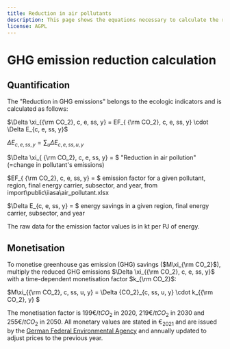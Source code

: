 ```yaml
---
title: Reduction in air pollutants
description: This page shows the equations necessary to calculate the reduction in GHG emissions.
license: AGPL
---
```


<!--
© 2023 - 2024 Fraunhofer-Gesellschaft e.V., München

SPDX-License-Identifier: AGPL-3.0-or-later
-->

GHG emission reduction calculation
=

Quantification
-

The "Reduction in GHG emissions" belongs to the ecologic indicators and is calculated as follows:

$\Delta \xi_{{\rm CO_2}, c, e, ss, y} = EF_{ {\rm CO_2}, c, e, ss, y} \cdot \Delta E_{c, e, ss, y}$

$\Delta E_{c, e, ss, y} = \sum_u \Delta E_{c, e, ss, u, y}$

$\Delta \xi_{ {\rm CO_2}, c, e, ss, y} = $ "Reduction in air pollution" (=change in pollutant's emissions) 

$EF_{ {\rm CO_2}, c, e, ss, y} = $ emission factor for a given pollutant, region, final energy carrier, subsector, and year, from import\public\iiasa\air_pollutant.xlsx

$\Delta E_{c, e, ss, y} = $ energy savings in a given region, final energy carrier, subsector, and year

The raw data for the emission factor values is in kt per PJ of energy.

Monetisation
-

To monetise greenhouse gas emission (GHG) savings ($`M\xi_{\rm CO_2}`$), multiply the reduced GHG emissions $`\Delta \xi_{{\rm CO_2}, c, e, ss, y}`$ with a time-dependent monetisation factor $`k_{\rm CO_2}`$:

$`M\xi_{{\rm CO_2}, c, ss, u, y} = \Delta {CO_2}_{c, ss, u, y} \cdot k_{{\rm CO_2}, y} `$

The monetisation factor is 199€$`/tCO_2`$ in 2020, 219€$`/tCO_2`$ in 2030 and 255€$`/tCO_2`$ in 2050. All monetary values are stated in €$`_{2021}`$ and are
issued by the [German Federal Environmental Agency](https://www.umweltbundesamt.de/daten/umwelt-wirtschaft/gesellschaftliche-kosten-von-umweltbelastungen)
and annually updated to adjust prices to the previous year.